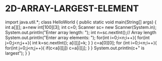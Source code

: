 # 2D-ARRAY-LARGEST-ELEMENT
import java.util.*;
class HelloWorld {
    public static void main(String[] args) {
        int a[][];
        a=new int[100][3];
        int c=0;
        Scanner sc= new Scanner(System.in);
          System.out.println("Enter array length: ");
        int n=sc.nextInt();// Array length
          System.out.println("Enter array elements: ");
        for(int i=0;i<n;i++){
            for(int j=0;j<n;j++){
            int k=sc.nextInt();
            a[i][j]=k;
            }
        }
        c=a[0][0];
        for (int i=0;i<n;i++){
            for(int j=0;j<n;j++){
             if(c<a[i][j])
             c=a[i][j];
            }
        }
         System.out.println(c+" is largest");
    }
}
